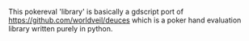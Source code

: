This pokereval 'library' is basically a gdscript port of https://github.com/worldveil/deuces which is a poker hand evaluation library written purely in python.